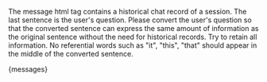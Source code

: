 The message html tag contains a historical chat record of a session. The last sentence is the user's question. Please convert the user's question so that the converted sentence can express the same amount of information as the original sentence without the need for historical records. Try to retain all information. No referential words such as "it", "this", "that" should appear in the middle of the converted sentence.

<messages>
{messages}
</messages>
